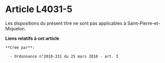 # Article L4031-5

Les dispositions du présent titre ne sont pas applicables à Saint-Pierre-et-Miquelon.

**Liens relatifs à cet article**

	**Créé par**:

	  - Ordonnance n°2010-331 du 25 mars 2010 - art. 3
